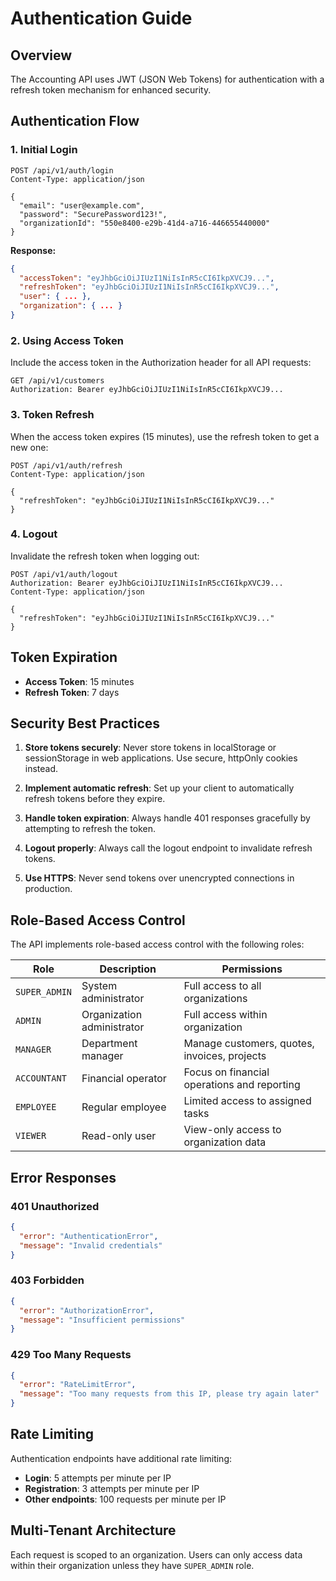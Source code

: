 # Authentication Guide

## Overview

The Accounting API uses JWT (JSON Web Tokens) for authentication with a refresh token mechanism for enhanced security.

## Authentication Flow

### 1. Initial Login

```http
POST /api/v1/auth/login
Content-Type: application/json

{
  "email": "user@example.com",
  "password": "SecurePassword123!",
  "organizationId": "550e8400-e29b-41d4-a716-446655440000"
}
```

**Response:**
```json
{
  "accessToken": "eyJhbGciOiJIUzI1NiIsInR5cCI6IkpXVCJ9...",
  "refreshToken": "eyJhbGciOiJIUzI1NiIsInR5cCI6IkpXVCJ9...",
  "user": { ... },
  "organization": { ... }
}
```

### 2. Using Access Token

Include the access token in the Authorization header for all API requests:

```http
GET /api/v1/customers
Authorization: Bearer eyJhbGciOiJIUzI1NiIsInR5cCI6IkpXVCJ9...
```

### 3. Token Refresh

When the access token expires (15 minutes), use the refresh token to get a new one:

```http
POST /api/v1/auth/refresh
Content-Type: application/json

{
  "refreshToken": "eyJhbGciOiJIUzI1NiIsInR5cCI6IkpXVCJ9..."
}
```

### 4. Logout

Invalidate the refresh token when logging out:

```http
POST /api/v1/auth/logout
Authorization: Bearer eyJhbGciOiJIUzI1NiIsInR5cCI6IkpXVCJ9...
Content-Type: application/json

{
  "refreshToken": "eyJhbGciOiJIUzI1NiIsInR5cCI6IkpXVCJ9..."
}
```

## Token Expiration

- **Access Token**: 15 minutes
- **Refresh Token**: 7 days

## Security Best Practices

1. **Store tokens securely**: Never store tokens in localStorage or sessionStorage in web applications. Use secure, httpOnly cookies instead.

2. **Implement automatic refresh**: Set up your client to automatically refresh tokens before they expire.

3. **Handle token expiration**: Always handle 401 responses gracefully by attempting to refresh the token.

4. **Logout properly**: Always call the logout endpoint to invalidate refresh tokens.

5. **Use HTTPS**: Never send tokens over unencrypted connections in production.

## Role-Based Access Control

The API implements role-based access control with the following roles:

| Role | Description | Permissions |
|------|-------------|-------------|
| `SUPER_ADMIN` | System administrator | Full access to all organizations |
| `ADMIN` | Organization administrator | Full access within organization |
| `MANAGER` | Department manager | Manage customers, quotes, invoices, projects |
| `ACCOUNTANT` | Financial operator | Focus on financial operations and reporting |
| `EMPLOYEE` | Regular employee | Limited access to assigned tasks |
| `VIEWER` | Read-only user | View-only access to organization data |

## Error Responses

### 401 Unauthorized
```json
{
  "error": "AuthenticationError",
  "message": "Invalid credentials"
}
```

### 403 Forbidden
```json
{
  "error": "AuthorizationError",
  "message": "Insufficient permissions"
}
```

### 429 Too Many Requests
```json
{
  "error": "RateLimitError",
  "message": "Too many requests from this IP, please try again later"
}
```

## Rate Limiting

Authentication endpoints have additional rate limiting:

- **Login**: 5 attempts per minute per IP
- **Registration**: 3 attempts per minute per IP
- **Other endpoints**: 100 requests per minute per IP

## Multi-Tenant Architecture

Each request is scoped to an organization. Users can only access data within their organization unless they have `SUPER_ADMIN` role.
